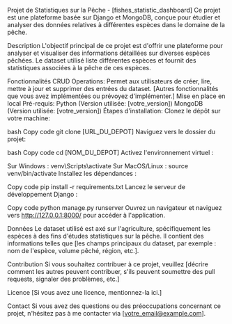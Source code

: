 
Projet de Statistiques sur la Pêche - [fishes_statistic_dashboard]
Ce projet est une plateforme basée sur Django et MongoDB, conçue pour étudier et analyser des données relatives à différentes espèces dans le domaine de la pêche.

Description
L'objectif principal de ce projet est d'offrir une plateforme pour analyser et visualiser des informations détaillées sur diverses espèces pêchées. Le dataset utilisé liste différentes espèces et fournit des statistiques associées à la pêche de ces espèces.

Fonctionnalités
CRUD Operations: Permet aux utilisateurs de créer, lire, mettre à jour et supprimer des entrées du dataset.
[Autres fonctionnalités que vous avez implémentées ou prévoyez d'implémenter.]
Mise en place en local
Pré-requis:
Python (Version utilisée: [votre_version])
MongoDB (Version utilisée: [votre_version])
Étapes d'installation:
Clonez le dépôt sur votre machine:

bash
Copy code
git clone [URL_DU_DEPOT]
Naviguez vers le dossier du projet:

bash
Copy code
cd [NOM_DU_DEPOT]
Activez l'environnement virtuel :

Sur Windows : venv\Scripts\activate
Sur MacOS/Linux : source venv/bin/activate
Installez les dépendances :

Copy code
pip install -r requirements.txt
Lancez le serveur de développement Django :

Copy code
python manage.py runserver
Ouvrez un navigateur et naviguez vers http://127.0.0.1:8000/ pour accéder à l'application.

Données
Le dataset utilisé est axé sur l'agriculture, spécifiquement les espèces à des fins d'études statistiques sur la pêche. Il contient des informations telles que [les champs principaux du dataset, par exemple : nom de l'espèce, volume pêché, région, etc.].

Contribution
Si vous souhaitez contribuer à ce projet, veuillez [décrire comment les autres peuvent contribuer, s'ils peuvent soumettre des pull requests, signaler des problèmes, etc.]

Licence
[Si vous avez une licence, mentionnez-la ici.]

Contact
Si vous avez des questions ou des préoccupations concernant ce projet, n'hésitez pas à me contacter via [votre_email@example.com].
